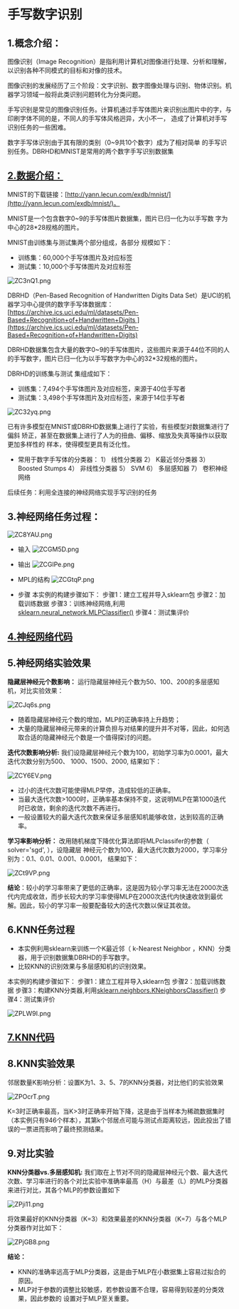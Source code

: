 # 手写数字识别

## 1.概念介绍：

图像识别（Image Recognition）是指利用计算机对图像进行处理、分析和理解，以识别各种不同模式的目标和对像的技术。 

图像识别的发展经历了三个阶段：文字识别、数字图像处理与识别、物体识别。机器学习领域一般将此类识别问题转化为分类问题。

手写识别是常见的图像识别任务。计算机通过手写体图片来识别出图片中的字，与印刷字体不同的是，不同人的手写体风格迥异，大小不一， 造成了计算机对手写识别任务的一些困难。 

数字手写体识别由于其有限的类别（0~9共10个数字）成为了相对简单 的手写识别任务。DBRHD和MNIST是常用的两个数字手写识别数据集

## [2.数据介绍：](https://github.com/liangzechao/PythonSklearnML/blob/master/2.分类/2.6手写识别/digits.zip)

MNIST的下载链接：[http://yann.lecun.com/exdb/mnist/](http://yann.lecun.com/exdb/mnist/)。

MNIST是一个包含数字0~9的手写体图片数据集，图片已归一化为以手写数 字为中心的28*28规格的图片。

MNIST由训练集与测试集两个部分组成，各部分 规模如下： 

- 训练集：60,000个手写体图片及对应标签 
- 测试集：10,000个手写体图片及对应标签

![ZC3nQ1.png](https://s2.ax1x.com/2019/06/23/ZC3nQ1.png)

DBRHD（Pen-Based Recognition of Handwritten Digits Data Set）是UCI的机器学习中心提供的数字手写体数据库： [https://archive.ics.uci.edu/ml/datasets/Pen-Based+Recognition+of+Handwritten+Digits ](https://archive.ics.uci.edu/ml/datasets/Pen-Based+Recognition+of+Handwritten+Digits)

DBRHD数据集包含大量的数字0~9的手写体图片，这些图片来源于44位不同的人的手写数字，图片已归一化为以手写数字为中心的32*32规格的图片。

DBRHD的训练集与测试 集组成如下：
- 训练集：7,494个手写体图片及对应标签，来源于40位手写者 
- 测试集：3,498个手写体图片及对应标签，来源于14位手写者

![ZC32yq.png](https://s2.ax1x.com/2019/06/23/ZC32yq.png)

已有许多模型在MNIST或DBRHD数据集上进行了实验，有些模型对数据集进行了偏斜
矫正，甚至在数据集上进行了人为的扭曲、偏移、缩放及失真等操作以获取更加多样性的
样本，使得模型更具有泛化性。

- 常用于数字手写体的分类器：
1） 线性分类器 
2） K最近邻分类器
3） Boosted Stumps 
4） 非线性分类器
5） SVM 
6） 多层感知器
7） 卷积神经网络

后续任务：利用全连接的神经网络实现手写识别的任务

## 3.神经网络任务过程：

![ZC8YAU.png](https://s2.ax1x.com/2019/06/23/ZC8YAU.png)

- 输入
![ZCGM5D.png](https://s2.ax1x.com/2019/06/23/ZCGM5D.png)

- 输出
![ZCGlPe.png](https://s2.ax1x.com/2019/06/23/ZCGlPe.png)

- MPL的结构
![ZCGtqP.png](https://s2.ax1x.com/2019/06/23/ZCGtqP.png)

- 步骤
本实例的构建步骤如下：
步骤1：建立工程并导入sklearn包
步骤2：加载训练数据
步骤3：训练神经网络,利用[sklearn.neural_network.MLPClassifier()](https://scikit-learn.org/stable/modules/generated/sklearn.neural_network.MLPClassifier.html)
步骤4：测试集评价

## [4.神经网络代码](https://github.com/liangzechao/PythonSklearnML/blob/master/2.分类/2.6手写识别/HandWritingMLP.py)

## 5.神经网络实验效果

**隐藏层神经元个数影响：**
运行隐藏层神经元个数为50、100、200的多层感知机，对比实验效果：

![ZCJq6s.png](https://s2.ax1x.com/2019/06/23/ZCJq6s.png)

- 随着隐藏层神经元个数的增加，MLP的正确率持上升趋势；
- 大量的隐藏层神经元带来的计算负担与对结果的提升并不对等，因此，如何选取合适的隐藏神经元个数是一个值得探讨的问题。

**迭代次数影响分析:**
我们设隐藏层神经元个数为100，初始学习率为0.0001，最大迭代次数分别为500、
1000、1500、2000, 结果如下：

![ZCY6EV.png](https://s2.ax1x.com/2019/06/23/ZCY6EV.png)
- 过小的迭代次数可能使得MLP早停，造成较低的正确率。
- 当最大迭代次数>1000时，正确率基本保持不变，这说明MLP在第1000迭代时已收敛，剩余的迭代次数不再进行。
- 一般设置较大的最大迭代次数来保证多层感知机能够收敛，达到较高的正确率。

**学习率影响分析：**
改用随机梯度下降优化算法即将MLPclassifer的参数（ solver='sgd', ），设隐藏层
神经元个数为100，最大迭代次数为2000，学习率分别为：0.1、0.01、0.001、0.0001，
结果如下：

![ZCt9VP.png](https://s2.ax1x.com/2019/06/23/ZCt9VP.png)

**结论**：较小的学习率带来了更低的正确率，这是因为较小学习率无法在2000次迭代内完成收敛，而步长较大的学习率使得MLP在2000次迭代内快速收敛到最优解。因此，较小的学习率一般要配备较大的迭代次数以保证其收敛。


## 6.KNN任务过程
- 本实例利用sklearn来训练一个K最近邻（ k-Nearest Neighbor ，KNN）分类器，用于识别数据集DBRHD的手写数字。
- 比较KNN的识别效果与多层感知机的识别效果。

本实例的构建步骤如下：
步骤1：建立工程并导入sklearn包
步骤2：加载训练数据
步骤3：构建KNN分类器,利用[sklearn.neighbors.KNeighborsClassifier()](https://scikit-learn.org/stable/modules/generated/sklearn.neighbors.KNeighborsClassifier.html)
步骤4：测试集评价

![ZPLW9I.png](https://s2.ax1x.com/2019/06/23/ZPLW9I.png)

## [7.KNN代码](https://github.com/liangzechao/PythonSklearnML/blob/master/2.分类/2.6手写识别/HandWritingKNN.py)

## 8.KNN实验效果

邻居数量K影响分析：设置K为1、3、5、7的KNN分类器，对比他们的实验效果

![ZPOcrT.png](https://s2.ax1x.com/2019/06/23/ZPOcrT.png)

K=3时正确率最高，当K>3时正确率开始下降，这是由于当样本为稀疏数据集时（本实例只有946个样本），其第k个邻居点可能与测试点距离较远，因此投出了错误的一票进而影响了最终预测结果。

## 9.对比实验

**KNN分类器vs.多层感知机:**
我们取在上节对不同的隐藏层神经元个数、最大迭代次数、学习率进行的各个对比实验中准确率最高（H）与最差（L）的MLP分类器来进行对比，其各个MLP的参数设置如下

![ZPji11.png](https://s2.ax1x.com/2019/06/23/ZPji11.png)

将效果最好的KNN分类器（K=3）和效果最差的KNN分类器（K=7）与各个MLP分类器作对比如下：

![ZPjGB8.png](https://s2.ax1x.com/2019/06/23/ZPjGB8.png)

**结论：**
- KNN的准确率远高于MLP分类器，这是由于MLP在小数据集上容易过拟合的原因。
- MLP对于参数的调整比较敏感，若参数设置不合理，容易得到较差的分类效果，因此参数的
设置对于MLP至关重要。
